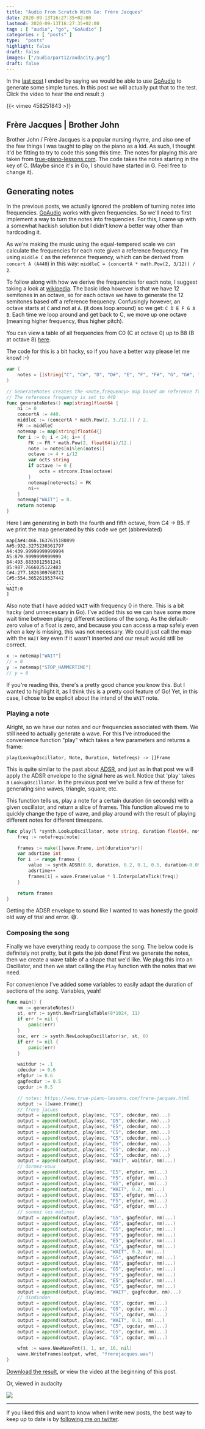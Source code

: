 ```yaml
---
title: "Audio From Scratch With Go: Frère Jacques"
date: 2020-09-13T16:27:35+02:00
lastmod: 2020-09-13T16:27:35+02:00
tags : [ "audio", "go", "GoAudio" ]
categories : [ "posts" ]
type:  "posts"
highlight: false
draft: false
images: ["/audio/part12/audacity.png"]
draft: false
---
```


In the [last post](https://dylanmeeus.github.io/posts/audio-from-scratch-pt11) I ended by saying we
would be able to use [GoAudio](https://github.com/DylanMeeus/GoAudio) to generate some simple tunes.
In this post we will actually put that to the test. Click the video to hear the end result :)


{{< vimeo 458251843 >}}

## Frère Jacques | Brother John

Brother John / Frère Jacques is a popular nursing rhyme, and also one of the few things I was taught
to play on the piano as a kid. As such, I thought it'd be fitting to try to code this song this time. 
The notes for playing this are taken from [true-piano-lessons.com](https://www.true-piano-lessons.com/frere-jacques.html). 
The code takes the notes starting in the key of C. (Maybe since it's in Go, I should have started in G. Feel free to change it).

## Generating notes

In the previous posts, we actually ignored the problem of turning notes into frequencies.
[GoAudio](https://github.com/DylanMeeus/GoAudio) works with given frequencies. So we'll need to
first implement a way to turn the notes into frequencies. For this, I came up with a somewhat
hackish solution but I didn't know a better way other than hardcoding it. 

As we're making the music using the equal-tempered scale we can calculate the frequencies for each
note given a reference frequency. I'm using `middle C` as the reference frequency, which can be
derived from `concert A (A440`) in this way: `middleC = (concertA * math.Pow(2, 3/12)) / 2`.

To follow along with how we derive the frequencies for each note, I suggest taking a look at
[wikipedia](https://en.wikipedia.org/wiki/Equal_temperament). The basic idea however is that we have
12 semitones in an octave, so for each octave we have to generate the 12 semitones based off a
reference frequency. Confusingly however, an octave starts at `C` and not at `A`. (it does loop
around) so we get: `C D E F G A B`. Each time we loop around and get back to C, we move up one
octave (meaning higher frequency, thus higher pitch). 

You can view a table of all frequencies from C0 (C at octave 0) up to B8 (B at octave 8)
[here](https://pages.mtu.edu/~suits/notefreqs.html).

The code for this is a bit hacky, so if you have a better way please let me know! :-)

```go
var (
	notes = []string{"C", "C#", "D", "D#", "E", "F", "F#", "G", "G#", "A", "A#", "B"}
)

// GenerateNotes creates the <note,frequency> map based on reference frequency FR.
// The reference frequency is set to 440
func generateNotes() map[string]float64 {
	ni := 0
	concertA := 440.
	middleC := (concertA * math.Pow(2, 3./12.)) / 2.
	FR := middleC
	notemap := map[string]float64{}
	for i := 0; i < 24; i++ {
		FK := FR * math.Pow(2, float64(i)/12.)
		note := notes[ni%len(notes)]
		octave := 4 + i/12
		var octs string
		if octave != 0 {
			octs = strconv.Itoa(octave)
		}
		notemap[note+octs] = FK
		ni++
	}
	notemap["WAIT"] = 0.
	return notemap
}
```

Here I am generating in both the fourth and fifth octave, from C4 -> B5. If we print the map
generated by this code we get (abbreviated)

```
map[A#4:466.1637615180899 
A#5:932.3275230361797 
A4:439.99999999999994 
A5:879.9999999999999
B4:493.8833012561241 
B5:987.7666025122483 
C#4:277.1826309768721 
C#5:554.3652619537442
...
WAIT:0
]
```

Also note that I have added `WAIT` with frequency 0 in there. This is a bit hacky (and unnecessary
in Go). I've added this so we can have some more wait time between playing different sections of the song. 
As the default-zero value of a float is zero, and because you can access a map safely even when a
key is missing, this was not necessary. We could just call the map with the `WAIT` key even if it
wasn't inserted and our result would still be correct.

```go
x := notemap["WAIT"]
// = 0
y := notemap["STOP_HAMMERTIME"]
// y = 0
```
If you're reading this, there's a pretty good chance you know this. But I wanted to highlight it, as
I think this is a pretty cool feature of Go! Yet, in this case, I chose to be explicit about the
intend of the `WAIT` note.

### Playing a note 

Alright, so we have our notes and our frequencies associated with them. We still need to actually
generate a wave. For this I've introduced the convenience function "play" which takes a few
parameters and returns a frame: 

```
play(LookupOscillator, Note, Duration, Notefreqs) -> []Frame
```

This is quite similar to the past about
[ADSR](https://dylanmeeus.github.io.posts/audio-from-scratch-pt10.md), and just as in that post we
will apply the ADSR envelope to the signal here as well. Notice that 'play' takes a `LookupOscillator`. 
In the previous post we've build a few of these for generating sine waves, triangle, square, etc.

This function tells us, play a note for a certain duration (in seconds) with a given oscillator, and
return a slice of frames. This function allowed me to quickly change the type of wave, and play
around with the result of playing different notes for different timespans.

```go
func play(l *synth.LookupOscillator, note string, duration float64, notefreqs map[string]float64) []wave.Frame {
	freq := notefreqs[note]

	frames := make([]wave.Frame, int(duration*sr))
	var adsrtime int
	for i := range frames {
		value := synth.ADSR(0.8, duration, 0.2, 0.1, 0.5, duration-0.05, sr, adsrtime)
		adsrtime++
		frames[i] = wave.Frame(value * l.InterpolateTick(freq))
	}

	return frames
}
```

Getting the ADSR envelope to sound like I wanted to was honestly the goold old way of trial and error. :sweat_smile:.


### Composing the song

Finally we have everything ready to compose the song. The below code is definitely not pretty, but it gets the job done! 
First we generate the notes, then we create a wave table of a shape that we'd like. We
plug this into an Oscillator, and then we start calling the `Play` function with the notes that we
need. 

For convenience I've added some variables to easily adapt the duration of sections of the song.
Variables, yeah!

```go
func main() {
	nm := generateNotes()
	st, err := synth.NewTriangleTable(8*1024, 11)
	if err != nil {
		panic(err)
	}
	osc, err := synth.NewLookupOscillator(sr, st, 0)
	if err != nil {
		panic(err)
	}

	waitdur := .1
	cdecdur := 0.6
	efgdur := 0.6
	gagfecdur := 0.5
	cgcdur := 0.5

	// notes: https://www.true-piano-lessons.com/frere-jacques.html
	output := []wave.Frame{}
	// frere jacues
	output = append(output, play(osc, "C5", cdecdur, nm)...)
	output = append(output, play(osc, "D5", cdecdur, nm)...)
	output = append(output, play(osc, "E5", cdecdur, nm)...)
	output = append(output, play(osc, "C5", cdecdur, nm)...)
	output = append(output, play(osc, "C5", cdecdur, nm)...)
	output = append(output, play(osc, "D5", cdecdur, nm)...)
	output = append(output, play(osc, "E5", cdecdur, nm)...)
	output = append(output, play(osc, "C5", cdecdur, nm)...)
	output = append(output, play(osc, "WAIT", waitdur, nm)...)
	// dormez-vous
	output = append(output, play(osc, "E5", efgdur, nm)...)
	output = append(output, play(osc, "F5", efgdur, nm)...)
	output = append(output, play(osc, "G5", efgdur, nm)...)
	output = append(output, play(osc, "WAIT", 0.2, nm)...)
	output = append(output, play(osc, "E5", efgdur, nm)...)
	output = append(output, play(osc, "F5", efgdur, nm)...)
	output = append(output, play(osc, "G5", efgdur, nm)...)
	// sonnez les matines
	output = append(output, play(osc, "G5", gagfecdur, nm)...)
	output = append(output, play(osc, "A5", gagfecdur, nm)...)
	output = append(output, play(osc, "G5", gagfecdur, nm)...)
	output = append(output, play(osc, "F5", gagfecdur, nm)...)
	output = append(output, play(osc, "E5", gagfecdur, nm)...)
	output = append(output, play(osc, "C5", gagfecdur, nm)...)
	output = append(output, play(osc, "WAIT", 0.2, nm)...)
	output = append(output, play(osc, "G5", gagfecdur, nm)...)
	output = append(output, play(osc, "A5", gagfecdur, nm)...)
	output = append(output, play(osc, "G5", gagfecdur, nm)...)
	output = append(output, play(osc, "F5", gagfecdur, nm)...)
	output = append(output, play(osc, "E5", gagfecdur, nm)...)
	output = append(output, play(osc, "C5", gagfecdur, nm)...)
	output = append(output, play(osc, "WAIT", gagfecdur, nm)...)
	// dindindon
	output = append(output, play(osc, "C5", cgcdur, nm)...)
	output = append(output, play(osc, "G5", cgcdur, nm)...)
	output = append(output, play(osc, "C5", cgcdur, nm)...)
	output = append(output, play(osc, "WAIT", 0.1, nm)...)
	output = append(output, play(osc, "C5", cgcdur, nm)...)
	output = append(output, play(osc, "G5", cgcdur, nm)...)
	output = append(output, play(osc, "C5", cgcdur, nm)...)

	wfmt := wave.NewWaveFmt(1, 1, sr, 16, nil)
	wave.WriteFrames(output, wfmt, "frerejacques.wav")
}
```

[Download the result](/audio/part12/frerejacques.wav), or view the video at the beginning of this
post.

Or, viewed in audacity

![](/audio/part12/audacity.png)

------

If you liked this and want to know when I write new posts, the best way to keep up to date is by [following me on
twitter](https://twitter.com/DylanMeeus).
